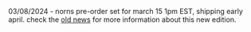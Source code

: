 03/08/2024 - norns pre-order set for march 15 1pm EST, shipping early april. check the [old news](old.html) for more information about this new edition.
